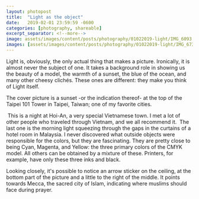 ```yaml
---
layout: photopost
title:  "Light as the object"
date:   2019-02-01 23:59:59 -0600
categories: [photography, shareable]
excerpt_separator: <!--more-->
image: assets/images/content/posts/photography/01022019-light/IMG_6093.jpg
images: [assets/images/content/posts/photography/01022019-light/IMG_6737.jpg, assets/images/content/posts/photography/01022019-light/IMG_8486.jpg]
---
```

Light is, obviously, the only actual thing that makes a picture. Ironically, it is almost never the subject of one. It takes a background role in showing us the beauty of a model, the warmth of a sunset, the blue of the ocean, and many other cheesy clichés. These ones are different: they make you think of Light itself.
<!--more-->
The cover picture is a sunset -or the indication thereof- at the top of the Taipei 101 Tower in Taipei, Taiwan; one of my favorite cities.

<span class="image fit" style="margin-bottom:0.8em; margin-top:4.5em">
  <img src="{{ site.baseurl }}/assets/images/content/posts/photography/01022019-light/IMG_6737.jpg" alt="" />
</span>
This is a night at Hoi-An, a very special Vietnamese town. I met a lot of other people who traveled through Vietnam, and we all recommend it.

<span class="image fit" style="margin-bottom:0.8em; margin-top:4.5em">
  <img src="{{ site.baseurl }}/assets/images/content/posts/photography/01022019-light/IMG_8486.jpg" alt="" />
</span>
The last one is the morning light squeezing through the gaps in the curtains of a hotel room in Malaysia. I never discovered what outside objects were responsible for the colors, but they are fascinating. They are pretty close to being Cyan, Magenta, and Yellow: the three primary colors of the CMYK model. All others can be obtained by a mixture of these. Printers, for example, have only these three inks and black.

Looking closely, it's possible to notice an arrow sticker on the ceiling, at the bottom part of the picture and a little to the right of the middle. It points towards Mecca, the sacred city of Islam, indicating where muslims should face during prayer.


